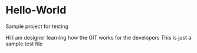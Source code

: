 # Hello-World
Sample project for testing

Hi I am designer learning how the GIT works for the developers
This is just a sample test file
